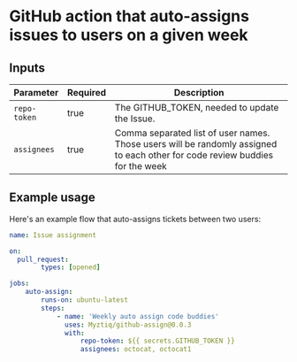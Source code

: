 # GitHub action that auto-assigns issues to users on a given week

## Inputs

| Parameter    | Required | Description                                                                |
| ------------ | -------- | -------------------------------------------------------------------------- |
| `repo-token` | true     | The GITHUB_TOKEN, needed to update the Issue.                              |
| `assignees`  | true     | Comma separated list of user names. Those users will be randomly assigned to each other for code review buddies for the week |

## Example usage

Here's an example flow that auto-assigns tickets between two users:

```yml
name: Issue assignment

on:
  pull_request:
        types: [opened]

jobs:
    auto-assign:
        runs-on: ubuntu-latest
        steps:
            - name: 'Weekly auto assign code buddies'
              uses: Myztiq/github-assign@0.0.3
              with:
                  repo-token: ${{ secrets.GITHUB_TOKEN }}
                  assignees: octocat, octocat1
```
